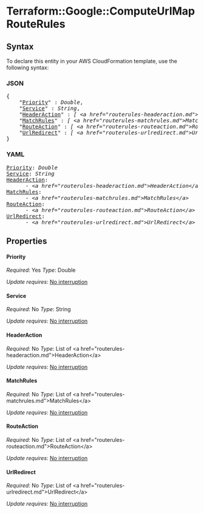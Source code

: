 # Terraform::Google::ComputeUrlMap RouteRules

## Syntax

To declare this entity in your AWS CloudFormation template, use the following syntax:

### JSON

<pre>
{
    "<a href="#priority" title="Priority">Priority</a>" : <i>Double</i>,
    "<a href="#service" title="Service">Service</a>" : <i>String</i>,
    "<a href="#headeraction" title="HeaderAction">HeaderAction</a>" : <i>[ &lt;a href=&#34;routerules-headeraction.md&#34;&gt;HeaderAction&lt;/a&gt;, ... ]</i>,
    "<a href="#matchrules" title="MatchRules">MatchRules</a>" : <i>[ &lt;a href=&#34;routerules-matchrules.md&#34;&gt;MatchRules&lt;/a&gt;, ... ]</i>,
    "<a href="#routeaction" title="RouteAction">RouteAction</a>" : <i>[ &lt;a href=&#34;routerules-routeaction.md&#34;&gt;RouteAction&lt;/a&gt;, ... ]</i>,
    "<a href="#urlredirect" title="UrlRedirect">UrlRedirect</a>" : <i>[ &lt;a href=&#34;routerules-urlredirect.md&#34;&gt;UrlRedirect&lt;/a&gt;, ... ]</i>
}
</pre>

### YAML

<pre>
<a href="#priority" title="Priority">Priority</a>: <i>Double</i>
<a href="#service" title="Service">Service</a>: <i>String</i>
<a href="#headeraction" title="HeaderAction">HeaderAction</a>: <i>
      - &lt;a href=&#34;routerules-headeraction.md&#34;&gt;HeaderAction&lt;/a&gt;</i>
<a href="#matchrules" title="MatchRules">MatchRules</a>: <i>
      - &lt;a href=&#34;routerules-matchrules.md&#34;&gt;MatchRules&lt;/a&gt;</i>
<a href="#routeaction" title="RouteAction">RouteAction</a>: <i>
      - &lt;a href=&#34;routerules-routeaction.md&#34;&gt;RouteAction&lt;/a&gt;</i>
<a href="#urlredirect" title="UrlRedirect">UrlRedirect</a>: <i>
      - &lt;a href=&#34;routerules-urlredirect.md&#34;&gt;UrlRedirect&lt;/a&gt;</i>
</pre>

## Properties

#### Priority

_Required_: Yes
_Type_: Double

_Update requires_: [No interruption](https://docs.aws.amazon.com/AWSCloudFormation/latest/UserGuide/using-cfn-updating-stacks-update-behaviors.html#update-no-interrupt)

#### Service

_Required_: No
_Type_: String

_Update requires_: [No interruption](https://docs.aws.amazon.com/AWSCloudFormation/latest/UserGuide/using-cfn-updating-stacks-update-behaviors.html#update-no-interrupt)

#### HeaderAction

_Required_: No
_Type_: List of &lt;a href=&#34;routerules-headeraction.md&#34;&gt;HeaderAction&lt;/a&gt;

_Update requires_: [No interruption](https://docs.aws.amazon.com/AWSCloudFormation/latest/UserGuide/using-cfn-updating-stacks-update-behaviors.html#update-no-interrupt)

#### MatchRules

_Required_: No
_Type_: List of &lt;a href=&#34;routerules-matchrules.md&#34;&gt;MatchRules&lt;/a&gt;

_Update requires_: [No interruption](https://docs.aws.amazon.com/AWSCloudFormation/latest/UserGuide/using-cfn-updating-stacks-update-behaviors.html#update-no-interrupt)

#### RouteAction

_Required_: No
_Type_: List of &lt;a href=&#34;routerules-routeaction.md&#34;&gt;RouteAction&lt;/a&gt;

_Update requires_: [No interruption](https://docs.aws.amazon.com/AWSCloudFormation/latest/UserGuide/using-cfn-updating-stacks-update-behaviors.html#update-no-interrupt)

#### UrlRedirect

_Required_: No
_Type_: List of &lt;a href=&#34;routerules-urlredirect.md&#34;&gt;UrlRedirect&lt;/a&gt;

_Update requires_: [No interruption](https://docs.aws.amazon.com/AWSCloudFormation/latest/UserGuide/using-cfn-updating-stacks-update-behaviors.html#update-no-interrupt)

